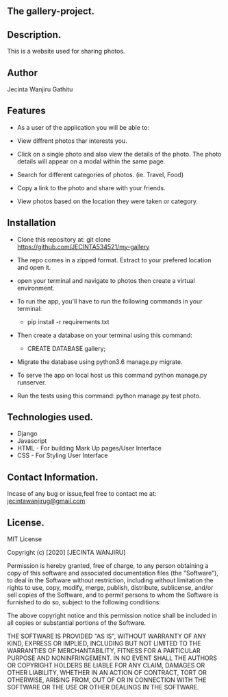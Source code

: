 ## The gallery-project.
## Description.
 This is a website used for sharing photos.

## Author
 Jecinta Wanjiru Gathitu

## Features
* As a user of the application you will be able to:

* View diffrent photos thar interests you.
* Click on a single photo and also view the details of the photo. The photo details will appear on a modal within the same page.
* Search for different categories of photos. (ie. Travel, Food)
* Copy a link to the photo and share with your friends.
* View photos based on the location they were taken or category.

## Installation
* Clone this repository at: git clone https://github.com/JECINTA534521/my-gallery

* The repo comes in a zipped format. Extract to your prefered location and open it.

* open your terminal and navigate to photos then create a virtual environment.

* To run the app, you'll have to run the following commands in your terminal:

    * pip install -r requirements.txt
* Then create a database on your terminal using this command:
    * CREATE DATABASE gallery;

* Migrate the database using  python3.6 manage.py migrate.
* To serve the app on local host us this command python manage.py runserver.

* Run the tests using this command: python manage.py test photo.

## Technologies used.
* Django
* Javascript
* HTML - For building Mark Up pages/User Interface
* CSS - For Styling User Interface


## Contact Information.
Incase of any bug or issue,feel free to contact me at: jecintawanjirug@gmail.com

## License.
MIT License

Copyright (c) [2020] [JECINTA WANJIRU]

Permission is hereby granted, free of charge, to any person obtaining a copy
of this software and associated documentation files (the "Software"), to deal
in the Software without restriction, including without limitation the rights
to use, copy, modify, merge, publish, distribute, sublicense, and/or sell
copies of the Software, and to permit persons to whom the Software is
furnished to do so, subject to the following conditions:

The above copyright notice and this permission notice shall be included in all
copies or substantial portions of the Software.

THE SOFTWARE IS PROVIDED "AS IS", WITHOUT WARRANTY OF ANY KIND, EXPRESS OR
IMPLIED, INCLUDING BUT NOT LIMITED TO THE WARRANTIES OF MERCHANTABILITY,
FITNESS FOR A PARTICULAR PURPOSE AND NONINFRINGEMENT. IN NO EVENT SHALL THE
AUTHORS OR COPYRIGHT HOLDERS BE LIABLE FOR ANY CLAIM, DAMAGES OR OTHER
LIABILITY, WHETHER IN AN ACTION OF CONTRACT, TORT OR OTHERWISE, ARISING FROM,
OUT OF OR IN CONNECTION WITH THE SOFTWARE OR THE USE OR OTHER DEALINGS IN THE
SOFTWARE.

